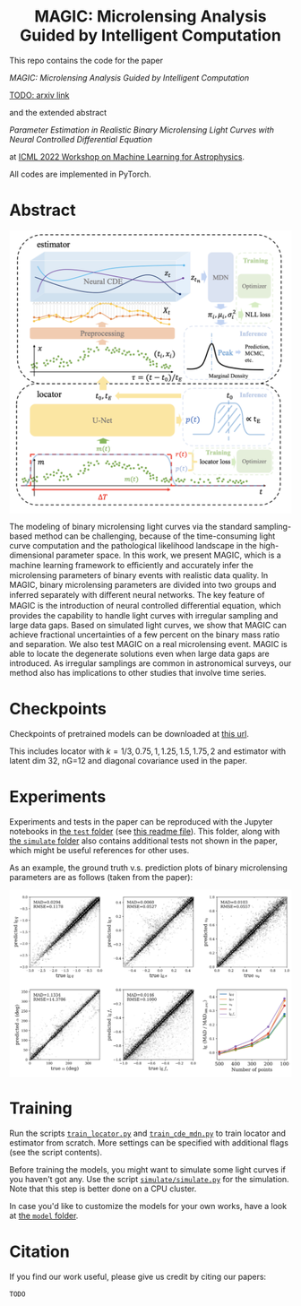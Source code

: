 <h1 align='center'>
MAGIC: Microlensing Analysis Guided by Intelligent Computation
</h1>

This repo contains the code for the paper 

*MAGIC: Microlensing Analysis Guided by Intelligent Computation*

[TODO: arxiv link]()

and the extended abstract 

*Parameter Estimation in Realistic Binary Microlensing Light Curves with Neural Controlled Differential Equation*

at [ICML 2022 Workshop on Machine Learning for Astrophysics](https://ml4astro.github.io/icml2022/).

All codes are implemented in PyTorch.

# Abstract

<p align="center">
<img align="middle" src="./figs/model.png" width="666" />
</p>

The modeling of binary microlensing light curves via the standard sampling-based method can be challenging, because of the time-consuming light curve computation and the pathological likelihood landscape in the high-dimensional parameter space. In this work, we present MAGIC, which is a machine learning framework to eﬃciently and accurately infer the microlensing parameters of binary events with realistic data quality. In MAGIC, binary microlensing parameters are divided into two groups and inferred separately with diﬀerent neural networks. The key feature of MAGIC is the introduction of neural controlled diﬀerential equation, which provides the capability to handle light curves with irregular sampling and large data gaps. Based on simulated light curves, we show that MAGIC can achieve fractional uncertainties of a few percent on the binary mass ratio and separation. We also test MAGIC on a real microlensing event. MAGIC is able to locate the degenerate solutions even when large data gaps are introduced. As irregular samplings are common in astronomical surveys, our method also has implications to other studies that involve time series.

# Checkpoints
Checkpoints of pretrained models can be downloaded at [this url](https://cloud.tsinghua.edu.cn/d/c81144404fbe4f0f89cd/).

This includes locator with $k=1/3, 0.75, 1, 1.25, 1.5, 1.75, 2$ and estimator with latent dim 32, nG=12 and diagonal covariance used in the paper.

# Experiments
Experiments and tests in the paper can be reproduced with the Jupyter notebooks in [the `test` folder](./test/) (see [this readme file](./test/README.md)). This folder, along with [the `simulate` folder](./simulate/) also contains additional tests not shown in the paper, which might be useful references for other uses.

As an example, the ground truth v.s. prediction plots of binary microlensing parameters are as follows (taken from the paper):

<p align="center">
<img align="middle" src="./figs/param.png" width="666" />
</p>

# Training
Run the scripts [`train_locator.py`](./train_locator.py) and [`train_cde_mdn.py`](./train_cde_mdn.py) to train locator and estimator from scratch. More settings can be specified with additional flags (see the script contents).

Before training the models, you might want to simulate some light curves if you haven't got any. Use the script [`simulate/simulate.py`](./simulate/simulate.py) for the simulation. Note that this step is better done on a CPU cluster.

In case you'd like to customize the models for your own works, have a look at [the `model` folder](./model/).

# Citation
If you find our work useful, please give us credit by citing our papers:
```
TODO
```